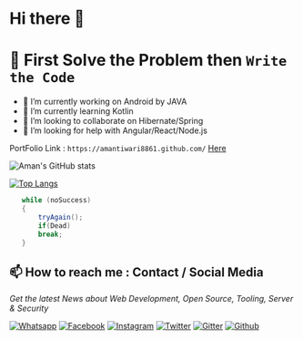 # Hi there 👋           
#  🥇 First Solve the Problem then `Write the Code`

- 🔭 I’m currently working on Android by JAVA
- 🌱 I’m currently learning Kotlin
- 👯 I’m looking to collaborate on Hibernate/Spring
- 🤔 I’m looking for help with Angular/React/Node.js

PortFolio Link : `https://amantiwari8861.github.com/` [Here](https://amantiwari8861.github.com/)

![Aman's GitHub stats](https://github-readme-stats.vercel.app/api?username=amantiwari8861&theme=calm&show_icons=true)

[![Top Langs](https://github-readme-stats.vercel.app/api/top-langs/?username=amantiwari8861&theme=calm&layout=compact)](https://github.com/amantiwari8861/github-readme-stats)

```java    
   while (noSuccess)
   {
       tryAgain();
       if(Dead)
       break;
   }
   ```

## 📫 How to reach me : Contact / Social Media

*Get the latest News about Web Development, Open Source, Tooling, Server & Security*

[![Whatsapp](https://github.com/amantiwari8861/C_Batch_11_to_12/blob/master/whatsapp.png)](https://wa.me/919891062743/)
[![Facebook](https://github.frapsoft.com/social/facebook.png)](https://www.facebook.com/amantiwari8861/)
[![Instagram](https://github.com/amantiwari8861/C_Batch_11_to_12/blob/master/insta.png)](https://www.instagram.com/amantiwari8861/)
[![Twitter](https://github.frapsoft.com/social/twitter.png)](https://twitter.com/@AmanTiw61298258/)
[![Gitter](https://github.frapsoft.com/social/gitter.png)](https://gitter.im/GNIITwala/community/)
[![Github](https://github.com/amantiwari8861/C_Batch_11_to_12/blob/master/github.png)](https://github.com/amantiwari8861/)
